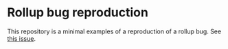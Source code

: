 # Rollup bug reproduction

This repository is a minimal examples of a reproduction of a rollup bug. See [this issue](https://github.com/rollup/plugins/issues/496).